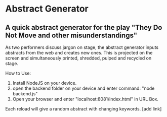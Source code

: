 # Abstract Generator
## A quick abstract generator for the play "They Do Not Move and other misunderstandings"

As two performers discuss jargon on stage, the abstract generator inputs abstracts from the web and creates new ones. This is projected on the screen and simultaneously printed, shredded, pulped and recycled on stage. 


How to Use:
1. Install NodeJS on your device. 
2. open the backend folder on your device and enter command: "node backend.js"
3. Open your browser and enter "localhost:8081/index.html" in URL Box.

Each reload will give a random abstract with changing keywords.
[add link]
